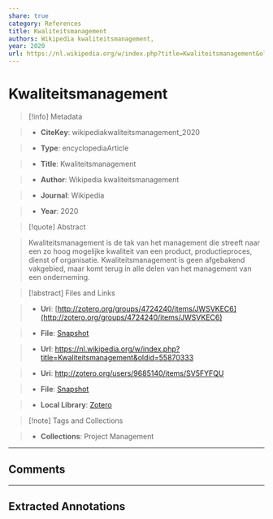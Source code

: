 ```yaml
---
share: true
category: References
title: Kwaliteitsmanagement
authors: Wikipedia kwaliteitsmanagement,
year: 2020
url: https://nl.wikipedia.org/w/index.php?title=Kwaliteitsmanagement&oldid=55870333
---
```

  
# Kwaliteitsmanagement  
  
> [!info] Metadata  
> - **CiteKey**: wikipediakwaliteitsmanagement_2020  
> - **Type**: encyclopediaArticle  
> - **Title**: Kwaliteitsmanagement  
> - **Author**: Wikipedia kwaliteitsmanagement    
> - **Journal**: Wikipedia  
> - **Year**: 2020  
  
> [!quote] Abstract  
> Kwaliteitsmanagement is de tak van het management die streeft naar een zo hoog mogelijke kwaliteit van een product, productieproces, dienst of organisatie. Kwaliteitsmanagement is geen afgebakend vakgebied, maar komt terug in alle delen van het management van een onderneming.  
  
> [!abstract] Files and Links  
> - **Uri**: [http://zotero.org/groups/4724240/items/JWSVKEC6](http://zotero.org/groups/4724240/items/JWSVKEC6)  
> - **File**: [Snapshot](file:///Users/jan/Zotero/storage/LDNNE82G/Kwaliteitsmanagement.html)  
> - **Url**: https://nl.wikipedia.org/w/index.php?title=Kwaliteitsmanagement&oldid=55870333  
> - **Uri**: http://zotero.org/users/9685140/items/SV5FYFQU  
> - **File**: [Snapshot](file://C:%5CUsers%5C20003936%5CZotero%5Cstorage%5C2N6UDILG%5CKwaliteitsmanagement.html)  
> - **Local Library**: [Zotero]((zotero://select/library/items/SV5FYFQU))  
  
> [!note] Tags and Collections  
> - **Collections**: Project Management  
  
----  
  
## Comments  
  
  
  
----  
  
## Extracted Annotations  
  
